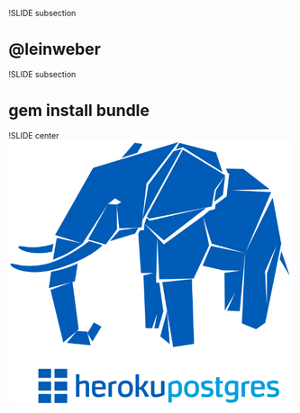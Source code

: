 !SLIDE subsection
# @leinweber

!SLIDE subsection
# gem install bundle

!SLIDE center
![heroku postgres](herokupostgres.png)
